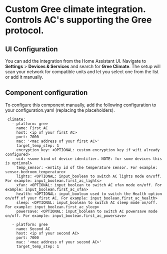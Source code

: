 # Custom Gree climate integration. Controls AC's supporting the Gree protocol.

## UI Configuration
You can add the integration from the Home Assistant UI.
Navigate to **Settings** > **Devices & Services** and search for **Gree Climate**.
The setup will scan your network for compatible units and let you select one from the list or add it manually.

## Component configuration
To configure this component manually, add the following configuration to your configuration.yaml (replacing the placeholders).

```
 climate:
   - platform: gree
     name: First AC
     host: <ip of your first AC>
     port: 7000
     mac: '<mac address of your first AC>'
     target_temp_step: 1
     encryption_key: <OPTIONAL: custom encryption key if wifi already configured>
     uid: <some kind of device identifier. NOTE: for some devices this is optional>
     temp_sensor: <entity id of the temperature sensor. For example: sensor.bedroom_temperature>
     lights: <OPTIONAL: input_boolean to switch AC lights mode on/off. For example: input_boolean.first_ac_lights>
     xfan: <OPTIONAL: input_boolean to switch AC xfan mode on/off. For example: input_boolean.first_ac_xfan>
     health: <OPTIONAL: input_boolean used to switch the Health option on/off of your first AC. For example: input_boolean.first_ac_health>
     sleep: <OPTIONAL: input_boolean to switch AC sleep mode on/off. For example: input_boolean.first_ac_sleep>
     powersave: <OPTIONAL: input_boolean to switch AC powersave mode on/off. For example: input_boolean.first_ac_powersave>
   
   - platform: gree
     name: Second AC
     host: <ip of your second AC>
     port: 7000
     mac: '<mac address of your second AC>'
     target_temp_step: 1
```
